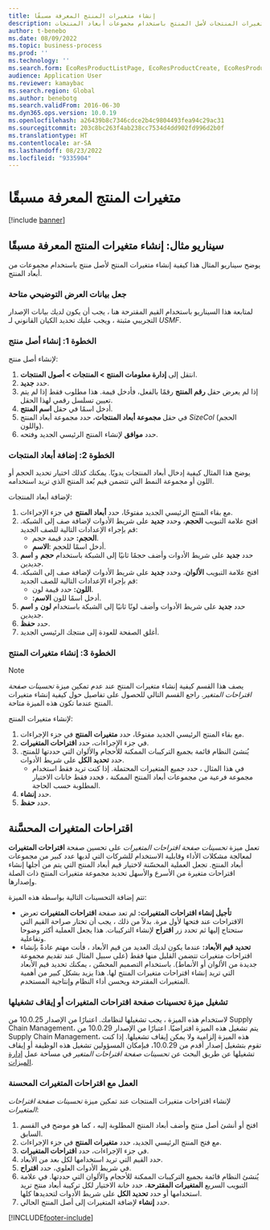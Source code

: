 ```yaml
---
title: إنشاء متغيرات المنتج المعرفة مسبقًا
description: يتناول هذا الإجراء إنشاء متغيرات المنتجات لأصل المنتج باستخدام مجموعات أبعاد المنتجات.
author: t-benebo
ms.date: 08/09/2022
ms.topic: business-process
ms.prod: ''
ms.technology: ''
ms.search.form: EcoResProductListPage, EcoResProductCreate, EcoResProductDetails, EcoResProductMasterDimension, EcoResProductVariants, EcoResProductVariantSuggestions, EcoResProductVariantsPendingReleaseFormPart, EcoResProductVariantSuggestionsEnhanced
audience: Application User
ms.reviewer: kamaybac
ms.search.region: Global
ms.author: benebotg
ms.search.validFrom: 2016-06-30
ms.dyn365.ops.version: 10.0.19
ms.openlocfilehash: a26439b8c7346cdce2b4c9804493fea94c29ac31
ms.sourcegitcommit: 203c8bc263f4ab238cc7534d4dd902fd996d2b0f
ms.translationtype: HT
ms.contentlocale: ar-SA
ms.lasthandoff: 08/23/2022
ms.locfileid: "9335904"
---
```

# <a name="predefined-product-variants"></a>متغيرات المنتج المعرفة مسبقًا

[!include [banner](../../includes/banner.md)]

## <a name="example-scenario-create-predefined-product-variants"></a>سيناريو مثال: إنشاء متغيرات المنتج المعرفة مسبقًا

يوضح سيناريو المثال هذا كيفية إنشاء متغيرات المنتج لأصل منتج باستخدام مجموعات من أبعاد المنتج.

### <a name="make-demo-data-available"></a>جعل بيانات العرض التوضيحي متاحة

لمتابعة هذا السيناريو باستخدام القيم المقترحة هنا ، يجب أن يكون لديك بيانات الإصدار التجريبي مثبتة ، ويجب عليك تحديد الكيان القانوني لـ *USMF*.

### <a name="step-1-create-a-product-master"></a>الخطوة 1: إنشاء أصل منتج

لإنشاء أصل منتج:

1. انتقل إلى **إدارة معلومات المنتج‬ > المنتجات > أصول المنتجات**.
1. حدد **جديد**.
1. إذا لم يعرض حقل **رقم المنتج** رقمًا بالفعل، فأدخل قيمة. هذا مطلوب فقط إذا لم يتم تعيين تسلسل رقمي لهذا الحقل.
1. أدخل اسمًا في حقل **اسم المنتج**.
1. في حقل **مجموعة أبعاد المنتجات**، حدد مجموعة أبعاد المنتج *SizeCol* (الحجم واللون).
1. حدد **موافق** لإنشاء المنتج الرئيسي الجديد وفتحه.

### <a name="step-2-add-product-dimensions"></a>الخطوة 2: إضافة أبعاد المنتجات

يوضح هذا المثال كيفية إدخال أبعاد المنتجات يدويًا. يمكنك كذلك اختيار تحديد الحجم أو اللون أو مجموعة النمط التي تتضمن قيم بُعد المنتج الذي تريد استخدامه.

لإضافة أبعاد المنتجات:

1. مع بقاء المنتج الرئيسي الجديد مفتوحًا، حدد **أبعاد المنتج** في جزء الإجراءات.
1. افتح علامة التبويب **الحجم**، وحدد **جديد** على شريط الأدوات لإضافة صف إلى الشبكة. قم بإجراء الإعدادات التالية للصف الجديد:
    - **الحجم:** حدد قيمة حجم.
    - **الاسم‏‎**: أدخل اسمًا للحجم.
1. حدد **جديد** على شريط الأدوات وأضف حجمًا ثانيًا إلى الشبكة باستخدام **حجم** و **اسم** جديدين.
1. افتح علامة التبويب **الألوان**، وحدد **جديد** على شريط الأدوات لإضافة صف إلى الشبكة. قم بإجراء الإعدادات التالية للصف الجديد:
    - **اللون:** حدد قيمة لون.
    - **الاسم:‏‎** أدخل اسمًا للون.
1. حدد **جديد** على شريط الأدوات وأضف لونًا ثانيًا إلى الشبكة باستخدام **لون** و **اسم** جديدين.
1. حدد **حفظ**.
1. أغلق الصفحة للعودة إلى منتجك الرئيسي الجديد.

### <a name="step-3-generate-product-variants"></a>الخطوة 3: إنشاء متغيرات المنتج

> [!NOTE]
> يصف هذا القسم كيفية إنشاء متغيرات المنتج عند عدم تمكين ميزة *تحسينات صفحة اقتراحات المتغير*. راجع القسم التالي للحصول على تفاصيل حول كيفية إنشاء متغيرات المنتج عندما تكون هذه الميزة متاحة.

لإنشاء متغيرات المنتج:

1. مع بقاء المنتج الرئيسي الجديد مفتوحًا، حدد **متغيرات المنتج** في جزء الإجراءات.
1. في جزء الإجراءات، حدد **اقتراحات المتغيرات**.
1. يُنشئ النظام قائمة بجميع التركيبات الممكنة للأحجام والألوان التي حددتها للمنتج. حدد **تحديد الكل** على شريط الأدوات.
    - في هذا المثال ، حدد جميع المتغيرات المحتملة. إذا كنت تريد فقط استخدام مجموعة فرعية من مجموعات أبعاد المنتج الممكنة ، فحدد فقط خانات الاختيار المطلوبة حسب الحاجة.  
1. حدد **إنشاء**.
1. حدد **حفظ**.

## <a name="improved-variant-suggestions"></a>اقتراحات المتغيرات المحسَّنة

تعمل ميزة *تحسينات صفحة اقتراحات المتغيرات* على تحسين صفحة **اقتراحات المتغيرات** لمعالجة مشكلات الأداء وقابلية الاستخدام للشركات التي لديها عدد كبير من مجموعات أبعاد المنتج. تجعل العملية المحسّنة لاختيار قيم أبعاد المنتج التي يتم من أجلها إنشاء اقتراحات متغيرة من الأسرع والأسهل تحديد مجموعة متغيرات المنتج ذات الصلة وإصدارها.

تتم إضافة التحسينات التالية بواسطة هذه الميزة:

- **تأجيل إنشاء اقتراحات المتغيرات:** لم تعد صفحة **اقتراحات المتغيرات** تعرض الاقتراحات عند فتحها لأول مرة. بدلاً من ذلك ، يجب أن تختار صراحة القيم التي ستحتاج إليها ثم تحدد زر **اقتراح** لإنشاء التركيبات. هذا يجعل العملية أكثر وضوحا وتفاعلية.
- **تحديد قيم الأبعاد:** عندما يكون لديك العديد من قيم الأبعاد ، فأنت مهتم عادةً بإنشاء اقتراحات متغيرات تتضمن القليل منها فقط (على سبيل المثال عند تقديم مجموعة جديدة من الألوان أو الأنماط). باستخدام التصميم المحسّن ، يمكنك تحديد قيم الأبعاد التي تريد إنشاء اقتراحات متغيرات المنتج لها. هذا يزيد بشكل كبير من أهمية المتغيرات المقترحة ويحسن أداء النظام وإنتاجية المستخدم.

### <a name="turn-the-variant-suggestions-page-improvements-feature-on-or-off"></a>تشغيل ميزة تحسينات صفحة اقتراحات المتغيرات أو إيقاف تشغيلها

لاستخدام هذه الميزة ، يجب تشغيلها لنظامك. اعتبارًا من الإصدار 10.0.25 من Supply Chain Management، يتم تشغيل هذه الميزة افتراضيًا. اعتبارًا من الإصدار 10.0.29 من Supply Chain Management، هذه الميزة إلزامية ولا يمكن إيقاف تشغيلها. إذا كنت تقوم بتشغيل إصدار أقدم من 10.0.29، فبإمكان المسؤولين تشغيل هذه الوظيفة أو إيقاف تشغيلها عن طريق البحث عن *تحسينات صفحة اقتراحات المتغير‬‬* في مساحة عمل [إدارة الميزات](../../../fin-ops-core/fin-ops/get-started/feature-management/feature-management-overview.md).

### <a name="work-with-the-improved-variant-suggestions"></a>العمل مع اقتراحات المتغيرات المحسنة

لإنشاء اقتراحات متغيرات المنتجات عند تمكين ميزة *تحسينات صفحة اقتراحات المتغيرات*:

1. افتح أو أنشئ أصل منتج وأضف أبعاد المنتج المطلوبة إليه ، كما هو موضح في القسم السابق.
1. مع فتح المنتج الرئيسي الجديد، حدد **متغيرات المنتج** في جزء الإجراءات.
1. في جزء الإجراءات، حدد **اقتراحات المتغيرات**.
1. حدد القيم التي تريد استخدامها لكل بعد من الأبعاد.
1. في شريط الأدوات العلوي، حدد **اقتراح**.
1. يُنشئ النظام قائمة بجميع التركيبات الممكنة للأحجام والألوان التي حددتها. في علامة التبويب السريع **المتغيرات المقترحة**، حدد خانة الاختيار لكل تركيبة أبعاد منتج تريد استخدامها أو حدد **تحديد الكل** على شريط الأدوات لتحديدها كلها.  
1. حدد **إنشاء** لإضافة المتغيرات إلى أصل المنتج الحالي.

[!INCLUDE[footer-include](../../../includes/footer-banner.md)]

